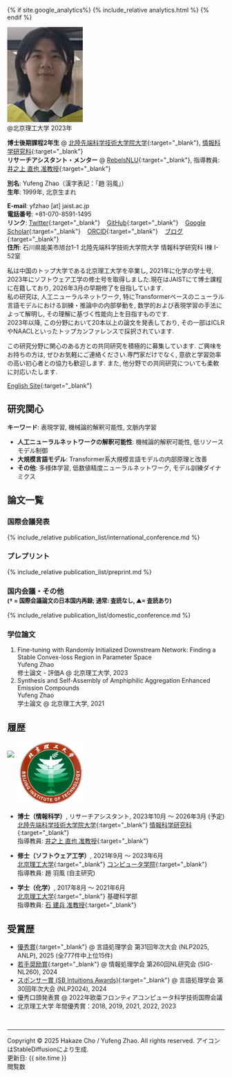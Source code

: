 <head>

{% if site.google_analytics%}
{% include_relative analytics.html %}
{% endif %}

<link rel="stylesheet" type="text/css" href="//fonts.googleapis.com/css?family=Gentium+Basic" />
<script async src="//busuanzi.ibruce.info/busuanzi/2.3/busuanzi.pure.mini.js"></script>

<link rel="preconnect" href="https://fonts.googleapis.com">
<link rel="preconnect" href="https://fonts.gstatic.com" crossorigin>
<link href="https://fonts.googleapis.com/css2?family=Noto+Sans+JP:wght@300;400;700&display=swap" rel="stylesheet">

</head>

<div class="img_margin">
<img src="./assets/fig/photo.png" alt="" title="@Beijing Inst. Tech. 2023" height="220">
<figcaption>@北京理工大学 2023年</figcaption>
</div>

**博士後期課程2年生** @ [北陸先端科学技術大学院大学](https://www.jaist.ac.jp/){:target="_blank"}, [情報科学研究科](https://www.jaist.ac.jp/areas/cs/){:target="_blank"}  
**リサーチアシスタント・メンター** @ [RebelsNLU](https://rebelsnlu.super.site/){:target="_blank"}, 指導教員: [井之上 直也 准教授](https://naoya-i.info/){:target="_blank"}   

**別名**: Yufeng Zhao（漢字表記：「趙 羽風」）  
**生年**: 1999年, 北京生まれ  
<!-- **所属**: 北陸先端科学技術大学院大学 ← 北京理工大学 -->

**E-mail**: yfzhao [at] jaist.ac.jp  
**電話番号**: +81-070-8591-1495  
**リンク**:
[Twitter](https://x.com/yfZhao495){:target="_blank"} &nbsp;&nbsp;
[GitHub](https://github.com/hc495){:target="_blank"} &nbsp;&nbsp; 
[Google Scholar](https://scholar.google.com/citations?user=q_eQAcwAAAAJ){:target="_blank"} &nbsp;&nbsp; 
[ORCID](https://orcid.org/0000-0002-7127-1954){:target="_blank"} &nbsp;&nbsp; 
[ブログ](https://www.amachi.com.cn/){:target="_blank"} &nbsp;&nbsp;  
**住所**: 石川県能美市旭台1-1 北陸先端科学技術大学院大学 情報科学研究科 I棟 I-52室  

私は中国のトップ大学である北京理工大学を卒業し, 2021年に化学の学士号, 2023年にソフトウェア工学の修士号を取得しました.現在はJAISTにて博士課程に在籍しており, 2026年3月の早期修了を目指しています.  
私の研究は, 人工ニューラルネットワーク, 特にTransformerベースのニューラル言語モデルにおける訓練・推論中の内部挙動を, 数学的および表現学習の手法によって解明し, その理解に基づく性能向上を目指すものです.  
2023年以降, この分野において20本以上の論文を発表しており, その一部はICLRやNAACLといったトップカンファレンスで採択されています.

この研究分野に関心のある方との共同研究を積極的に募集しています. ご興味をお持ちの方は, ぜひお気軽にご連絡ください.専門家だけでなく, 意欲と学習効率の高い初心者との協力も歓迎します. また, 他分野での共同研究についても柔軟に対応いたします.

[English Site](https://www.hakaze-c.com/){:target="_blank"}

## 研究関心

**キーワード**: 表現学習, 機械論的解釈可能性, 文脈内学習  
- **人工ニューラルネットワークの解釈可能性**: 機械論的解釈可能性, 低リソースモデル制御  
- **大規模言語モデル**: Transformer系大規模言語モデルの内部原理と改善  
- **その他**: 多様体学習, 低数値精度ニューラルネットワーク, モデル訓練ダイナミクス

## 論文一覧

### 国際会議発表

{% include_relative publication_list/international_conference.md %}

### プレプリント

{% include_relative publication_list/preprint.md %}

### 国内会議・その他<br><span style="font-size:0.8em">(† = 国際会議論文の日本国内再録; 通常: 査読なし, ▲= 査読あり)</span>

{% include_relative publication_list/domestic_conference.md %}

### 学位論文

1. Fine-tuning with Randomly Initialized Downstream Network: Finding a Stable Convex-loss Region in Parameter Space    
    Yufeng Zhao   
    修士論文 - 評価A @ 北京理工大学, 2023
2. Synthesis and Self-Assembly of Amphiphilic Aggregation Enhanced Emission Compounds   
   Yufeng Zhao   
   学士論文 @ 北京理工大学, 2021

## 履歴

<div class="img_margin" style="display: flex; align-items: center; gap: 10px;">
    <img src="./assets/fig/jaist.png" height="105">
    <img src="./assets/fig/bit_xiaohui.jpg" height="150">
</div>

- **博士（情報科学）**, リサーチアシスタント, 2023年10月 ～ 2026年3月 (予定)  
  [北陸先端科学技術大学院大学](https://www.jaist.ac.jp/){:target="_blank"} [情報科学研究科](https://www.jaist.ac.jp/areas/cs/){:target="_blank"}   
  指導教員: [井之上 直也 准教授](https://naoya-i.info/){:target="_blank"}

- **修士（ソフトウェア工学）**, 2021年9月 ～ 2023年6月  
  [北京理工大学](https://cs.bit.edu.cn/){:target="_blank"} [コンピュータ学院](https://cs.bit.edu.cn/){:target="_blank"}  
  指導教員: 趙 羽風 (自主研究)

- **学士（化学）**, 2017年8月 ～ 2021年6月  
  [北京理工大学](https://cs.bit.edu.cn/){:target="_blank"} 基礎科学部  
  指導教員: [石 建兵 准教授](https://mse.bit.edu.cn/szdw/jgml/clwlyhxxg/ff4af2fd072b47beadc219b5c4e266f7.htm){:target="_blank"}

## 受賞歴

- [優秀賞](https://anlp.jp/nlp2025/award.html#outstanding){:target="_blank"} @ 言語処理学会 第31回年次大会 (NLP2025, ANLP), 2025 (全777件中上位15件)  
- [若手奨励賞](https://sites.google.com/sig-nl.ipsj.or.jp/sig-nl/%E6%8E%88%E8%B3%9E/young#h.qq15e8v12s8d){:target="_blank"} @ 情報処理学会 第260回NL研究会 (SIG-NL260), 2024  
- [スポンサー賞 (SB Intuitions Awards)](https://www.anlp.jp/nlp2024/award.html){:target="_blank"} @ 言語処理学会 第30回年次大会 (NLP2024), 2024  
- 優秀口頭発表賞 @ 2022年欧亜フロンティアコンピュータ科学技術国際会議  
- 北京理工大学 年間優秀賞：2018, 2019, 2021, 2022, 2023  

<br>
<hr width="100%" />

Copyright © 2025 Hakaze Cho / Yufeng Zhao. All rights reserved. アイコンはStableDiffusionにより生成.
<br> 更新日: {{ site.time }}
<span id="busuanzi_container_site_pv"><br><span id="busuanzi_value_site_pv"></span> 閲覧数</span>
